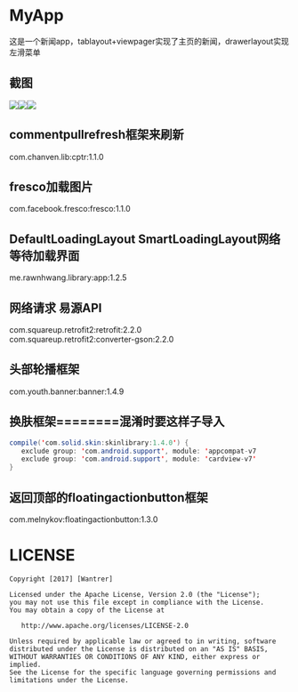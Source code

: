# MyApp
这是一个新闻app，tablayout+viewpager实现了主页的新闻，drawerlayout实现左滑菜单
## 截图
![](https://github.com/Wantrer/MyApp/raw/master/screenshot/1.png)![](https://github.com/Wantrer/MyApp/raw/master/screenshot/2.png)![](https://github.com/Wantrer/MyApp/raw/master/screenshot/3.png)
## commentpullrefresh框架来刷新
com.chanven.lib:cptr:1.1.0
## fresco加载图片
com.facebook.fresco:fresco:1.1.0
## DefaultLoadingLayout SmartLoadingLayout网络等待加载界面
me.rawnhwang.library:app:1.2.5
## 网络请求 易源API
com.squareup.retrofit2:retrofit:2.2.0<br>
com.squareup.retrofit2:converter-gson:2.2.0
## 头部轮播框架
com.youth.banner:banner:1.4.9
## 换肤框架========混淆时要这样子导入
```java
compile('com.solid.skin:skinlibrary:1.4.0') {
   exclude group: 'com.android.support', module: 'appcompat-v7
   exclude group: 'com.android.support', module: 'cardview-v7'
}
```
## 返回顶部的floatingactionbutton框架
com.melnykov:floatingactionbutton:1.3.0

# LICENSE
```
Copyright [2017] [Wantrer]

Licensed under the Apache License, Version 2.0 (the "License");
you may not use this file except in compliance with the License.
You may obtain a copy of the License at

   http://www.apache.org/licenses/LICENSE-2.0

Unless required by applicable law or agreed to in writing, software
distributed under the License is distributed on an "AS IS" BASIS,
WITHOUT WARRANTIES OR CONDITIONS OF ANY KIND, either express or implied.
See the License for the specific language governing permissions and
limitations under the License.
```
